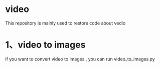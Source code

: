 # video
This repository is mainly used to restore code about vedio

# 1、video to images
if you want to convert video to images , you can run video_to_images.py